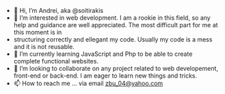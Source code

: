 - 👋 Hi, I’m Andrei, aka @soitirakis
- 👀 I’m interested in web development. I am a rookie in this field, so any help and guidance are well appreciated. The most difficult part for me at this moment is in
- structuring correctly and ellegant my code. Usually my code is a mess and it is not reusable. 
- 🌱 I’m currently learning JavaScript and Php to be able to create complete functional websites. 
- 💞️ I’m looking to collaborate on any project related to web developement, front-end or back-end. I am eager to learn new things and tricks. 
- 📫 How to reach me ... via email zbu_04@yahoo.com 

<!---
soitirakis/soitirakis is a ✨ special ✨ repository because its `README.md` (this file) appears on your GitHub profile.
You can click the Preview link to take a look at your changes.
--->
